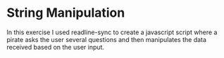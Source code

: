 # String Manipulation

In this exercise I used readline-sync to create a javascript script where a pirate asks the user several questions and then manipulates the data received based on the user input. 
